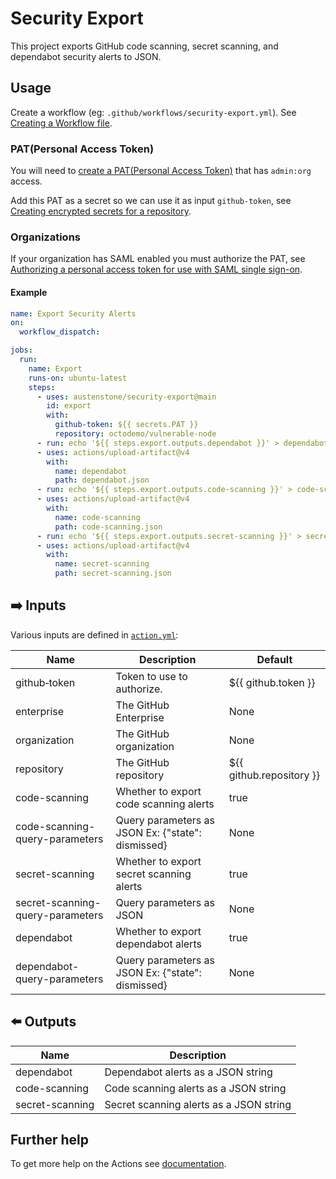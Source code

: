 # Security Export
This project exports GitHub code scanning, secret scanning, and dependabot security alerts to JSON.

## Usage
Create a workflow (eg: `.github/workflows/security-export.yml`). See [Creating a Workflow file](https://help.github.com/en/articles/configuring-a-workflow#creating-a-workflow-file).


### PAT(Personal Access Token)
You will need to [create a PAT(Personal Access Token)](https://github.com/settings/tokens/new?scopes=admin:org) that has `admin:org` access.

Add this PAT as a secret so we can use it as input `github-token`, see [Creating encrypted secrets for a repository](https://docs.github.com/en/enterprise-cloud@latest/actions/security-guides/encrypted-secrets#creating-encrypted-secrets-for-a-repository). 

### Organizations
If your organization has SAML enabled you must authorize the PAT, see [Authorizing a personal access token for use with SAML single sign-on](https://docs.github.com/en/enterprise-cloud@latest/authentication/authenticating-with-saml-single-sign-on/authorizing-a-personal-access-token-for-use-with-saml-single-sign-on).


#### Example
```yml
name: Export Security Alerts
on:
  workflow_dispatch:

jobs:
  run:
    name: Export
    runs-on: ubuntu-latest
    steps:
      - uses: austenstone/security-export@main
        id: export
        with:
          github-token: ${{ secrets.PAT }}
          repository: octodemo/vulnerable-node
      - run: echo '${{ steps.export.outputs.dependabot }}' > dependabot.json
      - uses: actions/upload-artifact@v4
        with:
          name: dependabot
          path: dependabot.json
      - run: echo '${{ steps.export.outputs.code-scanning }}' > code-scanning.json
      - uses: actions/upload-artifact@v4
        with:
          name: code-scanning
          path: code-scanning.json
      - run: echo '${{ steps.export.outputs.secret-scanning }}' > secret-scanning.json
      - uses: actions/upload-artifact@v4
        with:
          name: secret-scanning
          path: secret-scanning.json
```

## ➡️ Inputs
Various inputs are defined in [`action.yml`](action.yml):

| Name | Description | Default |
| --- | - | - |
| github&#x2011;token | Token to use to authorize. | ${{&nbsp;github.token&nbsp;}} |
| enterprise | The GitHub Enterprise | None |
| organization | The GitHub organization | None |
| repository | The GitHub repository | ${{ github.repository }} |
| code-scanning | Whether to export code scanning alerts | true |
| code-scanning-query-parameters | Query parameters as JSON Ex: {"state": dismissed} | None |
| secret-scanning | Whether to export secret scanning alerts | true |
| secret-scanning-query-parameters | Query parameters as JSON | None |
| dependabot | Whether to export dependabot alerts | true |
| dependabot-query-parameters | Query parameters as JSON Ex: {"state": dismissed} | None |

## ⬅️ Outputs

| Name | Description |
| --- | --- |
| dependabot | Dependabot alerts as a JSON string |
| code-scanning | Code scanning alerts as a JSON string |
| secret-scanning | Secret scanning alerts as a JSON string |


## Further help
To get more help on the Actions see [documentation](https://docs.github.com/en/actions).
